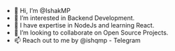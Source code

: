 - 👋 Hi, I’m @IshakMP
- 👀 I’m interested in Backend Development.
- 🌱 I have expertise in NodeJs and learning React.
- 💞️ I’m looking to collaborate on Open Source Projects.
- 📫 Reach out to me by @ishqmp - Telegram

<!---
IshakMP/IshakMP is a ✨ special ✨ repository because its `README.md` (this file) appears on your GitHub profile.
You can click the Preview link to take a look at your changes.
--->
